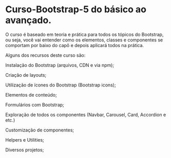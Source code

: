 # Curso-Bootstrap-5 do básico ao avançado.

O curso é baseado em teoria e prática para todos os tópicos do Bootstrap, ou seja, você vai entender como os elementos, classes e componentes se comportam por baixo do capô e depois aplicará todos na prática.

Alguns dos recursos deste curso são:

Instalação do Bootstrap (arquivos, CDN e via npm);

Criação de layouts;

Utilização de ícones do Bootstrap (Bootstrap icons);

Elementos de conteúdo;

Formulários com Bootstrap;

Exploração de todos os componentes (Navbar, Carousel, Card, Accordion e etc.)

Customização de componentes;

Helpers e Utilities;

Diversos projetos;
